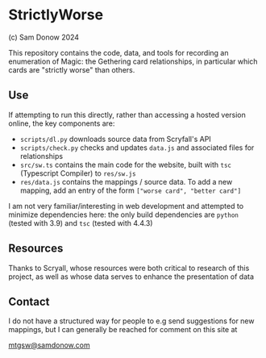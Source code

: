 # StrictlyWorse

(c) Sam Donow 2024

This repository contains the code, data, and tools for recording an enumeration of Magic: the Gethering
card relationships, in particular which cards are "strictly worse" than others.

## Use

If attempting to run this directly, rather than accessing a hosted version online, the key components are:

- `scripts/dl.py` downloads source data from Scryfall's API
- `scripts/check.py` checks and updates `data.js` and associated files for relationships
- `src/sw.ts` contains the main code for the website, built with `tsc` (Typescript Compiler) to `res/sw.js`
- `res/data.js` contains the mappings / source data. To add a new mapping, add an entry of the form `["worse card", "better card"]`

I am not very familiar/interesting in web development and attempted to minimize dependencies here: the only build dependencies are `python` (tested with 3.9) and `tsc` (tested with 4.4.3)

## Resources

Thanks to Scryall, whose resources were both critical to research of this project, as well as whose data serves to 
enhance the presentation of data

## Contact

I do not have a structured way for people to e.g send suggestions for new mappings, but I can generally be reached for comment on this site at

mtgsw@samdonow.com